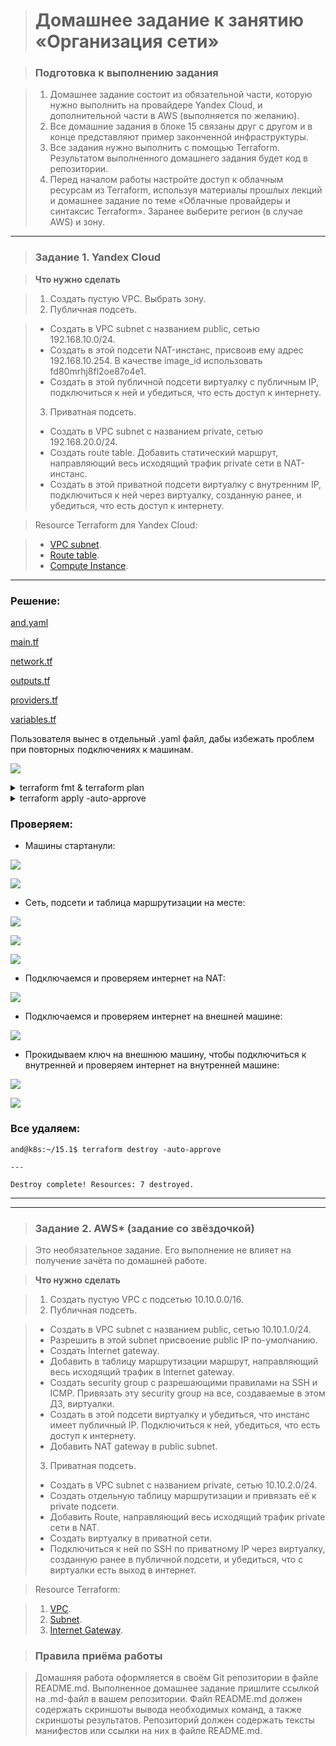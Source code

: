> # Домашнее задание к занятию «Организация сети»

> ### Подготовка к выполнению задания

> 1. Домашнее задание состоит из обязательной части, которую нужно выполнить на провайдере Yandex Cloud, и дополнительной части в AWS (выполняется по желанию). 
> 2. Все домашние задания в блоке 15 связаны друг с другом и в конце представляют пример законченной инфраструктуры.  
> 3. Все задания нужно выполнить с помощью Terraform. Результатом выполненного домашнего задания будет код в репозитории. 
> 4. Перед началом работы настройте доступ к облачным ресурсам из Terraform, используя материалы прошлых лекций и домашнее задание по теме «Облачные провайдеры и синтаксис Terraform». Заранее выберите регион (в случае AWS) и зону.

---
> ### Задание 1. Yandex Cloud 

> **Что нужно сделать**

> 1. Создать пустую VPC. Выбрать зону.
> 2. Публичная подсеть.

>  - Создать в VPC subnet с названием public, сетью 192.168.10.0/24.
>  - Создать в этой подсети NAT-инстанс, присвоив ему адрес 192.168.10.254. В качестве image_id использовать fd80mrhj8fl2oe87o4e1.
>  - Создать в этой публичной подсети виртуалку с публичным IP, подключиться к ней и убедиться, что есть доступ к интернету.
> 3. Приватная подсеть.
>  - Создать в VPC subnet с названием private, сетью 192.168.20.0/24.
>  - Создать route table. Добавить статический маршрут, направляющий весь исходящий трафик private сети в NAT-инстанс.
>  - Создать в этой приватной подсети виртуалку с внутренним IP, подключиться к ней через виртуалку, созданную ранее, и убедиться, что есть доступ к интернету.

> Resource Terraform для Yandex Cloud:

> - [VPC subnet](https://registry.terraform.io/providers/yandex-cloud/yandex/latest/docs/resources/vpc_subnet).
> - [Route table](https://registry.terraform.io/providers/yandex-cloud/yandex/latest/docs/resources/vpc_route_table).
> - [Compute Instance](https://registry.terraform.io/providers/yandex-cloud/yandex/latest/docs/resources/compute_instance).


-----
### Решение:

[and.yaml](./and.yaml)

[main.tf](./main.tf)

[network.tf](./network.tf)

[outputs.tf](./outputs.tf)

[providers.tf](./providers.tf)

[variables.tf](./variables.tf)

Пользователя вынес в отдельный .yaml файл, дабы избежать проблем при повторных подключениях к машинам.

![](Kuber_15.1_1.1.jpg)

<details>

<summary>terraform fmt & terraform plan</summary>

```

and@k8s:~/15.1$ terraform fmt
providers.tf
and@k8s:~/15.1$ terraform plan

Terraform used the selected providers to generate the following execution plan. Resource actions are indicated with the following symbols:
  + create

Terraform will perform the following actions:

  # yandex_compute_instance.nat-instance will be created
  + resource "yandex_compute_instance" "nat-instance" {
      + created_at                = (known after apply)
      + folder_id                 = (known after apply)
      + fqdn                      = (known after apply)
      + gpu_cluster_id            = (known after apply)
      + hostname                  = "nat-instance-vm.netology.cloud"
      + id                        = (known after apply)
      + maintenance_grace_period  = (known after apply)
      + maintenance_policy        = (known after apply)
      + metadata                  = {
          + "user-data" = <<-EOT
                #cloud-config
                users:
                  - name: and
                    groups: sudo
                    shell: /bin/bash
                    sudo: 'ALL=(ALL) NOPASSWD:ALL'
                    ssh_authorized_keys:
                      - ssh-ed25519 AAAAC3NzaC1lZDI1NTE5AAAAIOaOiPJwi5+Bj87XxYVIFMdl3bTTmGl1qV46hin+9cn9 and@k8s
            EOT
        }
      + name                      = "nat-instance-vm"
      + network_acceleration_type = "standard"
      + platform_id               = "standard-v1"
      + service_account_id        = (known after apply)
      + status                    = (known after apply)
      + zone                      = "ru-central1-a"

      + boot_disk {
          + auto_delete = true
          + device_name = (known after apply)
          + disk_id     = (known after apply)
          + mode        = (known after apply)

          + initialize_params {
              + block_size  = (known after apply)
              + description = (known after apply)
              + image_id    = "fd80mrhj8fl2oe87o4e1"
              + name        = "root-nat-instance-vm"
              + size        = 10
              + snapshot_id = (known after apply)
              + type        = "network-nvme"
            }
        }

      + network_interface {
          + index              = (known after apply)
          + ip_address         = "192.168.10.254"
          + ipv4               = true
          + ipv6               = (known after apply)
          + ipv6_address       = (known after apply)
          + mac_address        = (known after apply)
          + nat                = true
          + nat_ip_address     = (known after apply)
          + nat_ip_version     = (known after apply)
          + security_group_ids = (known after apply)
          + subnet_id          = (known after apply)
        }

      + resources {
          + core_fraction = 100
          + cores         = 2
          + memory        = 2
        }
    }

  # yandex_compute_instance.private-vm will be created
  + resource "yandex_compute_instance" "private-vm" {
      + created_at                = (known after apply)
      + folder_id                 = (known after apply)
      + fqdn                      = (known after apply)
      + gpu_cluster_id            = (known after apply)
      + hostname                  = "private-vm.netology.cloud"
      + id                        = (known after apply)
      + maintenance_grace_period  = (known after apply)
      + maintenance_policy        = (known after apply)
      + metadata                  = {
          + "user-data" = <<-EOT
                #cloud-config
                users:
                  - name: and
                    groups: sudo
                    shell: /bin/bash
                    sudo: 'ALL=(ALL) NOPASSWD:ALL'
                    ssh_authorized_keys:
                      - ssh-ed25519 AAAAC3NzaC1lZDI1NTE5AAAAIOaOiPJwi5+Bj87XxYVIFMdl3bTTmGl1qV46hin+9cn9 and@k8s
            EOT
        }
      + name                      = "private-vm"
      + network_acceleration_type = "standard"
      + platform_id               = "standard-v1"
      + service_account_id        = (known after apply)
      + status                    = (known after apply)
      + zone                      = "ru-central1-a"

      + boot_disk {
          + auto_delete = true
          + device_name = (known after apply)
          + disk_id     = (known after apply)
          + mode        = (known after apply)

          + initialize_params {
              + block_size  = (known after apply)
              + description = (known after apply)
              + image_id    = "fd8b6qcrqbaqtnuumbph"
              + name        = "root-private-vm"
              + size        = 10
              + snapshot_id = (known after apply)
              + type        = "network-nvme"
            }
        }

      + network_interface {
          + index              = (known after apply)
          + ip_address         = (known after apply)
          + ipv4               = true
          + ipv6               = (known after apply)
          + ipv6_address       = (known after apply)
          + mac_address        = (known after apply)
          + nat                = false
          + nat_ip_address     = (known after apply)
          + nat_ip_version     = (known after apply)
          + security_group_ids = (known after apply)
          + subnet_id          = (known after apply)
        }

      + resources {
          + core_fraction = 100
          + cores         = 2
          + memory        = 2
        }
    }

  # yandex_compute_instance.public-vm will be created
  + resource "yandex_compute_instance" "public-vm" {
      + created_at                = (known after apply)
      + folder_id                 = (known after apply)
      + fqdn                      = (known after apply)
      + gpu_cluster_id            = (known after apply)
      + hostname                  = "public-vm.netology.cloud"
      + id                        = (known after apply)
      + maintenance_grace_period  = (known after apply)
      + maintenance_policy        = (known after apply)
      + metadata                  = {
          + "user-data" = <<-EOT
                #cloud-config
                users:
                  - name: and
                    groups: sudo
                    shell: /bin/bash
                    sudo: 'ALL=(ALL) NOPASSWD:ALL'
                    ssh_authorized_keys:
                      - ssh-ed25519 AAAAC3NzaC1lZDI1NTE5AAAAIOaOiPJwi5+Bj87XxYVIFMdl3bTTmGl1qV46hin+9cn9 and@k8s
            EOT
        }
      + name                      = "public-vm"
      + network_acceleration_type = "standard"
      + platform_id               = "standard-v1"
      + service_account_id        = (known after apply)
      + status                    = (known after apply)
      + zone                      = "ru-central1-a"

      + boot_disk {
          + auto_delete = true
          + device_name = (known after apply)
          + disk_id     = (known after apply)
          + mode        = (known after apply)

          + initialize_params {
              + block_size  = (known after apply)
              + description = (known after apply)
              + image_id    = "fd8b6qcrqbaqtnuumbph"
              + name        = "root-public-vm"
              + size        = 10
              + snapshot_id = (known after apply)
              + type        = "network-nvme"
            }
        }

      + network_interface {
          + index              = (known after apply)
          + ip_address         = (known after apply)
          + ipv4               = true
          + ipv6               = (known after apply)
          + ipv6_address       = (known after apply)
          + mac_address        = (known after apply)
          + nat                = true
          + nat_ip_address     = (known after apply)
          + nat_ip_version     = (known after apply)
          + security_group_ids = (known after apply)
          + subnet_id          = (known after apply)
        }

      + resources {
          + core_fraction = 100
          + cores         = 2
          + memory        = 2
        }
    }

  # yandex_vpc_network.network-1 will be created
  + resource "yandex_vpc_network" "network-1" {
      + created_at                = (known after apply)
      + default_security_group_id = (known after apply)
      + folder_id                 = (known after apply)
      + id                        = (known after apply)
      + labels                    = (known after apply)
      + name                      = "network1"
      + subnet_ids                = (known after apply)
    }

  # yandex_vpc_route_table.nat-route-table will be created
  + resource "yandex_vpc_route_table" "nat-route-table" {
      + created_at = (known after apply)
      + folder_id  = (known after apply)
      + id         = (known after apply)
      + labels     = (known after apply)
      + network_id = (known after apply)

      + static_route {
          + destination_prefix = "0.0.0.0/0"
          + next_hop_address   = "192.168.10.254"
        }
    }

  # yandex_vpc_subnet.subnet-private will be created
  + resource "yandex_vpc_subnet" "subnet-private" {
      + created_at     = (known after apply)
      + folder_id      = (known after apply)
      + id             = (known after apply)
      + labels         = (known after apply)
      + name           = "private"
      + network_id     = (known after apply)
      + route_table_id = (known after apply)
      + v4_cidr_blocks = [
          + "192.168.20.0/24",
        ]
      + v6_cidr_blocks = (known after apply)
      + zone           = "ru-central1-a"
    }

  # yandex_vpc_subnet.subnet-public will be created
  + resource "yandex_vpc_subnet" "subnet-public" {
      + created_at     = (known after apply)
      + folder_id      = (known after apply)
      + id             = (known after apply)
      + labels         = (known after apply)
      + name           = "public"
      + network_id     = (known after apply)
      + v4_cidr_blocks = [
          + "192.168.10.0/24",
        ]
      + v6_cidr_blocks = (known after apply)
      + zone           = "ru-central1-a"
    }

Plan: 7 to add, 0 to change, 0 to destroy.

Changes to Outputs:
  + external_ip_address_nat_vm     = (known after apply)
  + external_ip_address_private_vm = (known after apply)
  + external_ip_address_public_vm  = (known after apply)
  + internal_ip_address_nat_vm     = "192.168.10.254"
  + internal_ip_address_private_vm = (known after apply)
  + internal_ip_address_public_vm  = (known after apply)

──────────────────────────────────────────────────────────────────────────────────────────────────────────────────────────────────────────────────────────────────────────────────────────────────────────────────────────

Note: You didn't use the -out option to save this plan, so Terraform can't guarantee to take exactly these actions if you run "terraform apply" now.

```

</details>

<details>

<summary>terraform apply -auto-approve</summary>

```
and@k8s:~/15.1$ terraform apply -auto-approve

Terraform used the selected providers to generate the following execution plan. Resource actions are indicated with the following symbols:
  + create

Terraform will perform the following actions:

  # yandex_compute_instance.nat-instance will be created
  + resource "yandex_compute_instance" "nat-instance" {
      + created_at                = (known after apply)
      + folder_id                 = (known after apply)
      + fqdn                      = (known after apply)
      + gpu_cluster_id            = (known after apply)
      + hostname                  = "nat-instance-vm.netology.cloud"
      + id                        = (known after apply)
      + maintenance_grace_period  = (known after apply)
      + maintenance_policy        = (known after apply)
      + metadata                  = {
          + "user-data" = <<-EOT
                #cloud-config
                users:
                  - name: and
                    groups: sudo
                    shell: /bin/bash
                    sudo: 'ALL=(ALL) NOPASSWD:ALL'
                    ssh_authorized_keys:
                      - ssh-ed25519 AAAAC3NzaC1lZDI1NTE5AAAAIOaOiPJwi5+Bj87XxYVIFMdl3bTTmGl1qV46hin+9cn9 and@k8s
            EOT
        }
      + name                      = "nat-instance-vm"
      + network_acceleration_type = "standard"
      + platform_id               = "standard-v1"
      + service_account_id        = (known after apply)
      + status                    = (known after apply)
      + zone                      = "ru-central1-a"

      + boot_disk {
          + auto_delete = true
          + device_name = (known after apply)
          + disk_id     = (known after apply)
          + mode        = (known after apply)

          + initialize_params {
              + block_size  = (known after apply)
              + description = (known after apply)
              + image_id    = "fd80mrhj8fl2oe87o4e1"
              + name        = "root-nat-instance-vm"
              + size        = 10
              + snapshot_id = (known after apply)
              + type        = "network-nvme"
            }
        }

      + network_interface {
          + index              = (known after apply)
          + ip_address         = "192.168.10.254"
          + ipv4               = true
          + ipv6               = (known after apply)
          + ipv6_address       = (known after apply)
          + mac_address        = (known after apply)
          + nat                = true
          + nat_ip_address     = (known after apply)
          + nat_ip_version     = (known after apply)
          + security_group_ids = (known after apply)
          + subnet_id          = (known after apply)
        }

      + resources {
          + core_fraction = 100
          + cores         = 2
          + memory        = 2
        }
    }

  # yandex_compute_instance.private-vm will be created
  + resource "yandex_compute_instance" "private-vm" {
      + created_at                = (known after apply)
      + folder_id                 = (known after apply)
      + fqdn                      = (known after apply)
      + gpu_cluster_id            = (known after apply)
      + hostname                  = "private-vm.netology.cloud"
      + id                        = (known after apply)
      + maintenance_grace_period  = (known after apply)
      + maintenance_policy        = (known after apply)
      + metadata                  = {
          + "user-data" = <<-EOT
                #cloud-config
                users:
                  - name: and
                    groups: sudo
                    shell: /bin/bash
                    sudo: 'ALL=(ALL) NOPASSWD:ALL'
                    ssh_authorized_keys:
                      - ssh-ed25519 AAAAC3NzaC1lZDI1NTE5AAAAIOaOiPJwi5+Bj87XxYVIFMdl3bTTmGl1qV46hin+9cn9 and@k8s
            EOT
        }
      + name                      = "private-vm"
      + network_acceleration_type = "standard"
      + platform_id               = "standard-v1"
      + service_account_id        = (known after apply)
      + status                    = (known after apply)
      + zone                      = "ru-central1-a"

      + boot_disk {
          + auto_delete = true
          + device_name = (known after apply)
          + disk_id     = (known after apply)
          + mode        = (known after apply)

          + initialize_params {
              + block_size  = (known after apply)
              + description = (known after apply)
              + image_id    = "fd8b6qcrqbaqtnuumbph"
              + name        = "root-private-vm"
              + size        = 10
              + snapshot_id = (known after apply)
              + type        = "network-nvme"
            }
        }

      + network_interface {
          + index              = (known after apply)
          + ip_address         = (known after apply)
          + ipv4               = true
          + ipv6               = (known after apply)
          + ipv6_address       = (known after apply)
          + mac_address        = (known after apply)
          + nat                = false
          + nat_ip_address     = (known after apply)
          + nat_ip_version     = (known after apply)
          + security_group_ids = (known after apply)
          + subnet_id          = (known after apply)
        }

      + resources {
          + core_fraction = 100
          + cores         = 2
          + memory        = 2
        }
    }

  # yandex_compute_instance.public-vm will be created
  + resource "yandex_compute_instance" "public-vm" {
      + created_at                = (known after apply)
      + folder_id                 = (known after apply)
      + fqdn                      = (known after apply)
      + gpu_cluster_id            = (known after apply)
      + hostname                  = "public-vm.netology.cloud"
      + id                        = (known after apply)
      + maintenance_grace_period  = (known after apply)
      + maintenance_policy        = (known after apply)
      + metadata                  = {
          + "user-data" = <<-EOT
                #cloud-config
                users:
                  - name: and
                    groups: sudo
                    shell: /bin/bash
                    sudo: 'ALL=(ALL) NOPASSWD:ALL'
                    ssh_authorized_keys:
                      - ssh-ed25519 AAAAC3NzaC1lZDI1NTE5AAAAIOaOiPJwi5+Bj87XxYVIFMdl3bTTmGl1qV46hin+9cn9 and@k8s
            EOT
        }
      + name                      = "public-vm"
      + network_acceleration_type = "standard"
      + platform_id               = "standard-v1"
      + service_account_id        = (known after apply)
      + status                    = (known after apply)
      + zone                      = "ru-central1-a"

      + boot_disk {
          + auto_delete = true
          + device_name = (known after apply)
          + disk_id     = (known after apply)
          + mode        = (known after apply)

          + initialize_params {
              + block_size  = (known after apply)
              + description = (known after apply)
              + image_id    = "fd8b6qcrqbaqtnuumbph"
              + name        = "root-public-vm"
              + size        = 10
              + snapshot_id = (known after apply)
              + type        = "network-nvme"
            }
        }

      + network_interface {
          + index              = (known after apply)
          + ip_address         = (known after apply)
          + ipv4               = true
          + ipv6               = (known after apply)
          + ipv6_address       = (known after apply)
          + mac_address        = (known after apply)
          + nat                = true
          + nat_ip_address     = (known after apply)
          + nat_ip_version     = (known after apply)
          + security_group_ids = (known after apply)
          + subnet_id          = (known after apply)
        }

      + resources {
          + core_fraction = 100
          + cores         = 2
          + memory        = 2
        }
    }

  # yandex_vpc_network.network-1 will be created
  + resource "yandex_vpc_network" "network-1" {
      + created_at                = (known after apply)
      + default_security_group_id = (known after apply)
      + folder_id                 = (known after apply)
      + id                        = (known after apply)
      + labels                    = (known after apply)
      + name                      = "network1"
      + subnet_ids                = (known after apply)
    }

  # yandex_vpc_route_table.nat-route-table will be created
  + resource "yandex_vpc_route_table" "nat-route-table" {
      + created_at = (known after apply)
      + folder_id  = (known after apply)
      + id         = (known after apply)
      + labels     = (known after apply)
      + network_id = (known after apply)

      + static_route {
          + destination_prefix = "0.0.0.0/0"
          + next_hop_address   = "192.168.10.254"
        }
    }

  # yandex_vpc_subnet.subnet-private will be created
  + resource "yandex_vpc_subnet" "subnet-private" {
      + created_at     = (known after apply)
      + folder_id      = (known after apply)
      + id             = (known after apply)
      + labels         = (known after apply)
      + name           = "private"
      + network_id     = (known after apply)
      + route_table_id = (known after apply)
      + v4_cidr_blocks = [
          + "192.168.20.0/24",
        ]
      + v6_cidr_blocks = (known after apply)
      + zone           = "ru-central1-a"
    }

  # yandex_vpc_subnet.subnet-public will be created
  + resource "yandex_vpc_subnet" "subnet-public" {
      + created_at     = (known after apply)
      + folder_id      = (known after apply)
      + id             = (known after apply)
      + labels         = (known after apply)
      + name           = "public"
      + network_id     = (known after apply)
      + v4_cidr_blocks = [
          + "192.168.10.0/24",
        ]
      + v6_cidr_blocks = (known after apply)
      + zone           = "ru-central1-a"
    }

Plan: 7 to add, 0 to change, 0 to destroy.

Changes to Outputs:
  + external_ip_address_nat_vm     = (known after apply)
  + external_ip_address_private_vm = (known after apply)
  + external_ip_address_public_vm  = (known after apply)
  + internal_ip_address_private_vm = (known after apply)
  + internal_ip_address_public_vm  = (known after apply)
yandex_vpc_network.network-1: Creating...
yandex_vpc_network.network-1: Creation complete after 3s [id=enp4gr3jtmsrmgg9aj5a]
yandex_vpc_route_table.nat-route-table: Creating...
yandex_vpc_subnet.subnet-public: Creating...
yandex_vpc_route_table.nat-route-table: Creation complete after 0s [id=enpnp0jp4tefcnt7h8jp]
yandex_vpc_subnet.subnet-private: Creating...
yandex_vpc_subnet.subnet-private: Creation complete after 1s [id=e9bkp3tp8bq9h07rikcv]
yandex_compute_instance.private-vm: Creating...
yandex_vpc_subnet.subnet-public: Creation complete after 2s [id=e9b679gp0v5ad0kedoq5]
yandex_compute_instance.public-vm: Creating...
yandex_compute_instance.nat-instance: Creating...
yandex_compute_instance.private-vm: Still creating... [10s elapsed]
yandex_compute_instance.public-vm: Still creating... [10s elapsed]
yandex_compute_instance.nat-instance: Still creating... [10s elapsed]
yandex_compute_instance.private-vm: Still creating... [20s elapsed]
yandex_compute_instance.public-vm: Still creating... [20s elapsed]
yandex_compute_instance.nat-instance: Still creating... [20s elapsed]
yandex_compute_instance.private-vm: Still creating... [30s elapsed]
yandex_compute_instance.public-vm: Still creating... [30s elapsed]
yandex_compute_instance.nat-instance: Still creating... [30s elapsed]
yandex_compute_instance.private-vm: Creation complete after 39s [id=fhm48afn4nopd8c1vbtq]
yandex_compute_instance.public-vm: Still creating... [40s elapsed]
yandex_compute_instance.nat-instance: Still creating... [40s elapsed]
yandex_compute_instance.public-vm: Still creating... [50s elapsed]
yandex_compute_instance.nat-instance: Creation complete after 50s [id=fhmeo3brkk7u6qsl9510]
yandex_compute_instance.public-vm: Still creating... [1m0s elapsed]
yandex_compute_instance.public-vm: Creation complete after 1m4s [id=fhmmmf090jmnjs94qtoa]

Apply complete! Resources: 7 added, 0 changed, 0 destroyed.

Outputs:

external_ip_address_nat_vm = "178.154.203.169"
external_ip_address_private_vm = ""
external_ip_address_public_vm = "178.154.205.201"
internal_ip_address_nat_vm = "192.168.10.254"
internal_ip_address_private_vm = "192.168.20.15"
internal_ip_address_public_vm = "192.168.10.8"

```

</details>

### Проверяем:

- Машины стартанули:

![](Kuber_15.1_1.2.jpg)

![](Kuber_15.1_1.3.jpg)

- Сеть, подсети и таблица маршрутизации на месте:

![](Kuber_15.1_1.4.jpg)

![](Kuber_15.1_1.5.jpg)

![](Kuber_15.1_1.6.jpg)

- Подключаемся и проверяем интернет на NAT:

![](Kuber_15.1_1.7.jpg)

- Подключаемся и проверяем интернет на внешней машине:

![](Kuber_15.1_1.8.jpg)

- Прокидываем ключ на внешнюю машину, чтобы подключиться к внутренней и проверяем интернет на внутренней машине:

![](Kuber_15.1_1.9.jpg)

![](Kuber_15.1_1.10.jpg)

### Все удаляем:

```
and@k8s:~/15.1$ terraform destroy -auto-approve

---

Destroy complete! Resources: 7 destroyed.
```

------

---
> ### Задание 2. AWS* (задание со звёздочкой)

> Это необязательное задание. Его выполнение не влияет на получение зачёта по домашней работе.

> **Что нужно сделать**

> 1. Создать пустую VPC с подсетью 10.10.0.0/16.
> 2. Публичная подсеть.

>  - Создать в VPC subnet с названием public, сетью 10.10.1.0/24.
>  - Разрешить в этой subnet присвоение public IP по-умолчанию.
>  - Создать Internet gateway.
>  - Добавить в таблицу маршрутизации маршрут, направляющий весь исходящий трафик в Internet gateway.
>  - Создать security group с разрешающими правилами на SSH и ICMP. Привязать эту security group на все, создаваемые в этом ДЗ, виртуалки.
>  - Создать в этой подсети виртуалку и убедиться, что инстанс имеет публичный IP. Подключиться к ней, убедиться, что есть доступ к интернету.
>  - Добавить NAT gateway в public subnet.
> 3. Приватная подсеть.
>  - Создать в VPC subnet с названием private, сетью 10.10.2.0/24.
>  - Создать отдельную таблицу маршрутизации и привязать её к private подсети.
>  - Добавить Route, направляющий весь исходящий трафик private сети в NAT.
>  - Создать виртуалку в приватной сети.
>  - Подключиться к ней по SSH по приватному IP через виртуалку, созданную ранее в публичной подсети, и убедиться, что с виртуалки есть выход в интернет.

> Resource Terraform:

> 1. [VPC](https://registry.terraform.io/providers/hashicorp/aws/latest/docs/resources/vpc).
> 1. [Subnet](https://registry.terraform.io/providers/hashicorp/aws/latest/docs/resources/subnet).
> 1. [Internet Gateway](https://registry.terraform.io/providers/hashicorp/aws/latest/docs/resources/internet_gateway).

> ### Правила приёма работы

> Домашняя работа оформляется в своём Git репозитории в файле README.md. Выполненное домашнее задание пришлите ссылкой на .md-файл в вашем репозитории.
Файл README.md должен содержать скриншоты вывода необходимых команд, а также скриншоты результатов.
Репозиторий должен содержать тексты манифестов или ссылки на них в файле README.md.